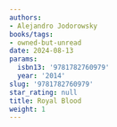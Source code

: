 ```yaml
---
authors:
- Alejandro Jodorowsky
books/tags:
- owned-but-unread
date: 2024-08-13
params:
  isbn13: '9781782760979'
  year: '2014'
slug: '9781782760979'
star_rating: null
title: Royal Blood
weight: 1
---
```



<!--more-->